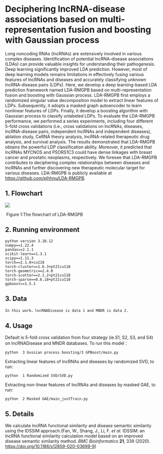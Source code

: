 # Deciphering lncRNA-disease associations based on multi-representation fusion and boosting with Gaussian process

Long noncoding RNAs (lncRNAs) are extensively involved in various complex diseases. Identification of potential lncRNA-disease associations (LDAs) can provide valuable insights for understanding their pathogenesis. Deep learning significantly improved LDA prediction. However, most of deep learning models remains limitations in effectively fusing various features of lncRNAs and diseases and accurately classifying unknown lncRNA-disease pairs (LDPs). Here, we develop a deep learning-based LDA prediction framework named LDA-RMGPB based on multi-representation fusion and boosting with Gaussian process. LDA-RMGPB first employs a randomized singular value decomposition model to extract linear features of LDPs. Subsequently, it adopts a masked graph autoencoder to learn nonlinear features of LDPs. Finally, it develop a boosting algorithm with Gaussian process to classify unlabeled LDPs. To evaluate the LDA-RMGPB performance, we performed a series experiments, including four different 5-fold cross validations (i.e., cross validations on lncRNAs, diseases, lncRNA-disease pairs, independent lncRNAs and independent diseases), ablation study, CeRNA theory analysis, lncRNA-related therapeutic drug analysis, and survival analysis. The results demonstrated that LDA-RMGPB obtains the powerful LDP classification ability. Moreover, it predicted  that lncRNAs MYCNOS and PSORS1C3 could have dense linkages with breast cancer and prostatic neoplasms, respectively. We foresee that LDA-RMGPB contributes to deciphering complex relationships between diseases and lncRNAs and further discovering new therapeutic molecular target for various diseases. LDA-RMGPB is publicly available at https://github.com/plhhnu/LDA-RMGPB.

## 1. Flowchart

![](/Users/liull/Desktop/LDA-RMGPB/flowchart.png)

​                                                                            Figure 1:The flowchart of LDA-RMGPB

## 2. Running environment

```
python version 3.10.12
numpy==1.22.4
pandas==2.1.1
scikit-learn==1.3.1
scipy==1.11.3    
torch==2.1.0+cu118
torch-cluster==1.6.3+pt21cu118
torch-geometric==2.4.0
torch-scatter==2.1.2+pt21cu118
torch-sparse==0.6.18+pt21cu118
gpboost==1.5.1
```

## 3. Data

```
In this work，lncRNADisease is data 1 and MNDR is data 2.
```

## 4. Usage

Default is 5-fold cross validation from four strategy (ie.S1, S2, S3, and S4) on lncRNADisease and MNDR databases. To run this model：

```
python  3 Gussian process boosting/3 GPBoost/main.py
```

Extracting linear features of lncRNAs and diseases by randomized SVD, to run:

```
python  1 Randomized SVD/SVD.py
```

Extracting non-linear features of lncRNAs and diseases by masked GAE, to run:

```
python  2 Masked GAE/main_justTrain.py
```

## 5. Details

We calculate lncRNA functional similarity and disease semantic similarity using the IDSSIM approach.(Fan, W., Shang, J., Li, F. *et al.* IDSSIM: an lncRNA functional similarity calculation model based on an improved disease semantic similarity method. *BMC Bioinformatics* **21**, 339 (2020). https://doi.org/10.1186/s12859-020-03699-9)